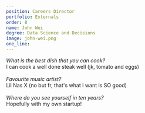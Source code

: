 ```yaml
---
position: Careers Director
portfolio: Externals
order: 8
name: John Wei
degree: Data Science and Decisions
image: john-wei.png
one_line:
---
```

*What is the best dish that you can cook?*
<br>
I can cook a well done steak well (jk, tomato and eggs)
<br><br>
*Favourite music artist?*
<br>
Lil Nas X (no but fr, that's what I want is SO good)
<br><br>
*Where do you see yourself in ten years?*
<br>
Hopefully with my own startup!